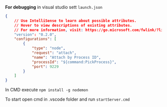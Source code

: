 **For debugging**
in visual studio sett ```launch.json```

```json
{
    // Use IntelliSense to learn about possible attributes.
    // Hover to view descriptions of existing attributes.
    // For more information, visit: https://go.microsoft.com/fwlink/?linkid=830387
    "version": "0.2.0",
    "configurations": [
        {
            "type": "node",
            "request": "attach",
            "name": "Attach by Process ID",
            "processId": "${command:PickProcess}",
            "port": 9229
        }
    ]
}
```
In CMD execute ```npm install -g nodemon```

To start open cmd in .vscode folder and run ```startServer.cmd```